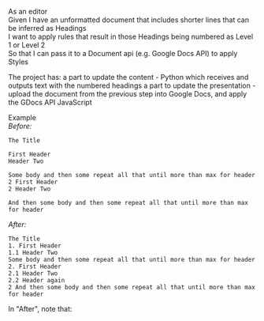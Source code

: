 As an editor  
Given I have an unformatted document that includes shorter lines that can be inferred as Headings  
I want to apply rules that result in those Headings being numbered as Level 1 or Level 2  
So that I can pass it to a Document api (e.g. Google Docs API) to apply Styles  

The project has:
a part to update the content - Python which receives and outputs text with the numbered headings
a part to update the presentation - upload the document from the previous step into Google Docs, and apply the GDocs API JavaScript

Example  
_Before:_
```
The Title

First Header
Header Two

Some body and then some repeat all that until more than max for header
2 First Header
2 Header Two

And then some body and then some repeat all that until more than max for header
```
_After:_
```
The Title
1. First Header
1.1 Header Two
Some body and then some repeat all that until more than max for header
2. First Header
2.1 Header Two
2.2 Header again
2 And then some body and then some repeat all that until more than max for header
```

In "After", note that:






